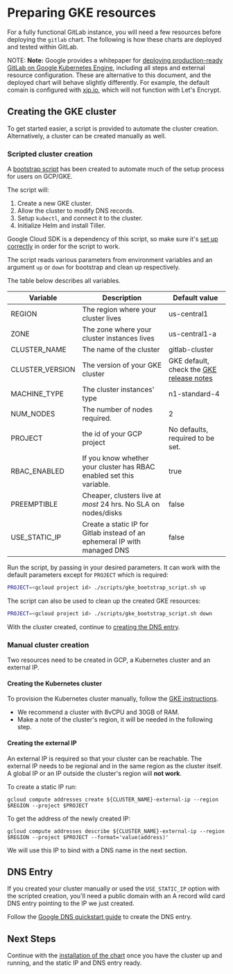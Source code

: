 # Preparing GKE resources

For a fully functional GitLab instance, you will need a few resources before
deploying the `gitlab` chart. The following is how these charts are deployed
and tested within GitLab.

NOTE: **Note:** Google provides a whitepaper for [deploying production-ready GitLab on
Google Kubernetes Engine][whitepaper], including all steps and external
resource configuration. These are alternative to this document, and the
deployed chart will behave slightly differently. For example, the default
comain is configured with [xip.io](http://xip.io), which will not function with
Let's Encrypt.

[whitepaper]: https://cloud.google.com/solutions/deploying-production-ready-gitlab-on-gke

## Creating the GKE cluster

To get started easier, a script is provided to automate the cluster creation.
Alternatively, a cluster can be created manually as well.

### Scripted cluster creation

A [bootstrap script](https://gitlab.com/charts/gitlab/blob/master/scripts/gke_bootstrap_script.sh)
has been created to automate much of the setup process for users on GCP/GKE.

The script will:

1. Create a new GKE cluster.
1. Allow the cluster to modify DNS records.
1. Setup `kubectl`, and connect it to the cluster.
1. Initialize Helm and install Tiller.

Google Cloud SDK is a dependency of this script, so make sure it's
[set up correctly](../tools.md#connecting-to-the-gke-cluster) in order for the script
to work.

The script reads various parameters from environment variables and an argument
`up` or `down` for bootstrap and clean up respectively.

The table below describes all variables.

| Variable        | Description                                                                 | Default value                    |
|-----------------|-----------------------------------------------------------------------------|----------------------------------|
| REGION          | The region where your cluster lives                                         | us-central1                      |
| ZONE            | The zone where your cluster instances lives                                 | us-central1-a                     |
| CLUSTER_NAME    | The name of the cluster                                                     | gitlab-cluster                   |
| CLUSTER_VERSION | The version of your GKE cluster                                             | GKE default, check the [GKE release notes](https://cloud.google.com/kubernetes-engine/release-notes) |
| MACHINE_TYPE    | The cluster instances' type                                                 | n1-standard-4                    |
| NUM_NODES       | The number of nodes required.                                               | 2                                |
| PROJECT         | the id of your GCP project                                                  | No defaults, required to be set. |
| RBAC_ENABLED    | If you know whether your cluster has RBAC enabled set this variable.        | true                             |
| PREEMPTIBLE     | Cheaper, clusters live at *most* 24 hrs. No SLA on nodes/disks              | false                            |
| USE_STATIC_IP   | Create a static IP for Gitlab instead of an ephemeral IP with managed DNS   | false                            |

Run the script, by passing in your desired parameters. It can work with the
default parameters except for `PROJECT` which is required:

```bash
PROJECT=<gcloud project id> ./scripts/gke_bootstrap_script.sh up
```

The script can also be used to clean up the created GKE resources:

```bash
PROJECT=<gcloud project id> ./scripts/gke_bootstrap_script.sh down
```

With the cluster created, continue to [creating the DNS entry](#dns-entry).

### Manual cluster creation

Two resources need to be created in GCP, a Kubernetes cluster and an external IP.

#### Creating the Kubernetes cluster

To provision the Kubernetes cluster manually, follow the
[GKE instructions](https://cloud.google.com/kubernetes-engine/docs/how-to/creating-a-container-cluster).

- We recommend a cluster with 8vCPU and 30GB of RAM.
- Make a note of the cluster's region, it will be needed in the following step.

#### Creating the external IP

An external IP is required so that your cluster can be reachable. The external
IP needs to be regional and in the same region as the cluster itself. A global
IP or an IP outside the cluster's region will **not work**.

To create a static IP run:

`gcloud compute addresses create ${CLUSTER_NAME}-external-ip --region $REGION --project $PROJECT`

To get the address of the newly created IP:

`gcloud compute addresses describe ${CLUSTER_NAME}-external-ip --region $REGION --project $PROJECT --format='value(address)'`

We will use this IP to bind with a DNS name in the next section.

## DNS Entry

If you created your cluster manually or used the `USE_STATIC_IP` option with the scripted creation,
you'll need a public domain with an A record wild card DNS entry pointing to the IP we just created.

Follow the [Google DNS quickstart guide](https://cloud.google.com/dns/quickstart)
to create the DNS entry.

## Next Steps

Continue with the [installation of the chart](../deployment.md) once you have
the cluster up and running, and the static IP and DNS entry ready.
